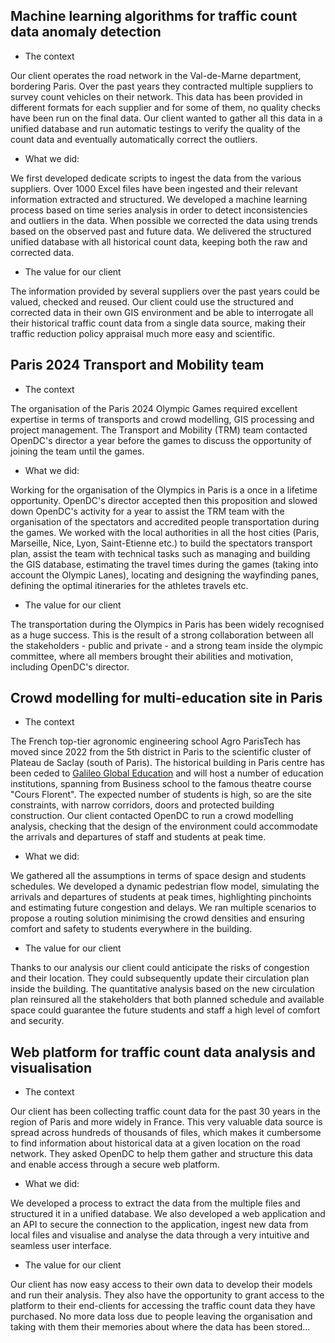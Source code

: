 
## Machine learning algorithms for traffic count data anomaly detection

* The context 

Our client operates the road network in the Val-de-Marne department, bordering Paris. Over the past years they contracted multiple suppliers to survey count vehicles on their network. This data has been provided in different formats for each supplier and for some of them, no quality checks have been run on the final data.
Our client wanted to gather all this data in a unified database and run automatic testings to verify the quality of the count data and eventually automatically correct the outliers. 


* What we did:

We first developed dedicate scripts to ingest the data from the various suppliers. Over 1000 Excel files have been ingested and their relevant information extracted and structured.
We developed a machine learning process based on time series analysis in order to detect inconsistencies and outliers in the data. When possible we corrected the data using trends based on the observed past and future data. We delivered the structured unified database with all historical count data, keeping both the raw and corrected data.

* The value for our client

The information provided by several suppliers over the past years could be valued, checked and reused. Our client could use the structured and corrected data in their own GIS environment and be able to interrogate all their historical traffic count data from a single data source, making their traffic reduction policy appraisal much more easy and scientific.

## Paris 2024 Transport and Mobility team

* The context 

The organisation of the Paris 2024 Olympic Games required excellent expertise in terms of transports and crowd modelling, GIS processing and project management. The Transport and Mobility (TRM) team contacted OpenDC's director a year before the games to discuss the opportunity of joining the team until the games.


* What we did:

Working for the organisation of the Olympics in Paris is a once in a lifetime opportunity. OpenDC's director accepted then this proposition and slowed down OpenDC's activity for a year to assist the TRM team with the organisation of the spectators and accredited people transportation during the games. We worked with the local authorities in all the host cities (Paris, Marseille, Nice, Lyon, Saint-Etienne etc.) to build the spectators transport plan, assist the team with technical tasks such as managing and building the GIS database, estimating the travel times during the games (taking into account the Olympic Lanes), locating and designing the wayfinding panes, defining the optimal itineraries for the athletes travels etc.

* The value for our client

The transportation during the Olympics in Paris has been widely recognised as a huge success. This is the result of a strong collaboration between all the stakeholders - public and private - and a strong team inside the olympic committee, where all members brought their abilities and motivation, including OpenDC's director.  


## Crowd modelling for multi-education site in Paris

* The context 

The French top-tier agronomic engineering school Agro ParisTech has moved since 2022 from the 5th district in Paris to the scientific cluster of Plateau de Saclay (south of Paris). The historical building in Paris centre has been ceded to [Galileo Global Education](https://www.ggeedu.fr/) and will host a number of education institutions, spanning from Business school to the famous theatre course "Cours Florent".
The expected number of students is high, so are the site constraints, with narrow corridors, doors and protected building construction.
Our client contacted OpenDC to run a crowd modelling analysis, checking that the design of the environment could accommodate the arrivals and departures of staff and students at peak time.


* What we did:

We gathered all the assumptions in terms of space design and students schedules. We developed a dynamic pedestrian flow model, simulating the arrivals and departures of students at peak times, highlighting pinchoints and estimating future congestion and delays.
We ran multiple scenarios to propose a routing solution minimising the crowd densities and ensuring comfort and safety to students everywhere in the building.

* The value for our client

Thanks to our analysis our client could anticipate the risks of congestion and their location. They could subsequently update their circulation plan inside the building. The quantitative analysis based on the new circulation plan reinsured all the stakeholders that both planned schedule and available space could guarantee the future students and staff a high level of comfort and security. 

## Web platform for traffic count data analysis and visualisation

* The context 

Our client has been collecting traffic count data for the past 30 years in the region of Paris and more widely in France. This very valuable data source is spread across hundreds of thousands of files, which makes it cumbersome to find information about historical data at a given location on the road network.
They asked OpenDC to help them gather and structure this data and enable access through a secure web platform.


* What we did:

We developed a process to extract the data from the multiple files and structured it in a unified database. We also developed a web application and an API to secure the connection to the application, ingest new data from local files and visualise and analyse the data through a very intuitive and seamless user interface.

* The value for our client

Our client has now easy access to their own data to develop their models and run their analysis. They also have the opportunity to grant access to the platform to their end-clients for accessing the traffic count data they have purchased. No more data loss due to people leaving the organisation and taking with them their memories about where the data has been stored...
